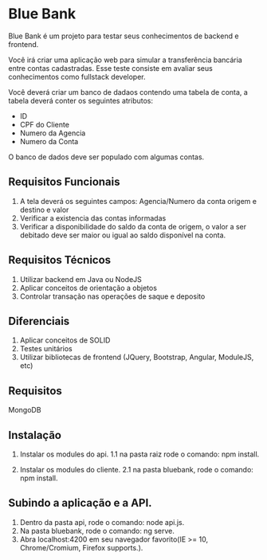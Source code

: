 # Blue Bank
Blue Bank é um projeto para testar seus conhecimentos de backend e frontend.

Você irá criar uma aplicação web para simular a transferência bancária entre contas cadastradas.
Esse teste consiste em avaliar seus conhecimentos como fullstack developer.

Você deverá criar um banco de dadaos contendo uma tabela de conta, a tabela deverá conter os seguintes atributos: 
- ID
- CPF do Cliente
- Numero da Agencia 
- Numero da Conta
	
O banco de dados deve ser populado com algumas contas.

## Requisitos Funcionais

1. A tela deverá os seguintes campos: Agencia/Numero da conta origem e destino e valor
2. Verificar a existencia das contas informadas
3. Verificar a disponibilidade do saldo da conta de origem, o valor a ser debitado deve ser maior ou igual ao saldo disponível na conta.

## Requisitos Técnicos

1. Utilizar backend em Java ou NodeJS
2. Aplicar conceitos de orientação a objetos
3. Controlar transação nas operações de saque e deposito

## Diferenciais

1. Aplicar conceitos de SOLID
2. Testes unitários
3. Utilizar bibliotecas de frontend (JQuery, Bootstrap, Angular, ModuleJS, etc)

## Requisitos
MongoDB


## Instalação
1. Instalar os modules do api.
    1.1 na pasta raiz rode o comando: npm install.
    
2. Instalar os modules do cliente.
    2.1 na pasta bluebank, rode o comando: npm install.

## Subindo a aplicação e a API.
1. Dentro da pasta api, rode o comando: node api.js.
2. Na pasta bluebank, rode o comando: ng serve.
3. Abra localhost:4200 em seu navegador favorito(IE >= 10, Chrome/Cromium, Firefox supports.). 
